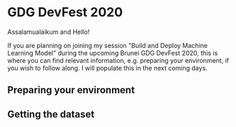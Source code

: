 # GDG DevFest 2020

Assalamualaikum and Hello!

If you are planning on joining my session "Build and Deploy Machine Learning Model" during the upcoming Brunei GDG DevFest 2020, this is where you can find relevant information, e.g. preparing your environment, if you wish to follow along. I will populate this in the next coming days.

## Preparing your environment

## Getting the dataset
